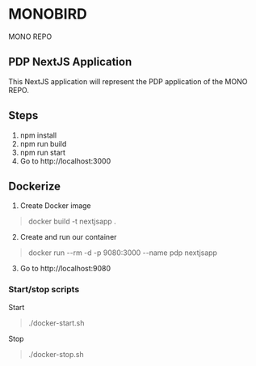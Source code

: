 # MONOBIRD

MONO REPO

## PDP NextJS Application

This NextJS application will represent the PDP application of the MONO REPO.

## Steps

1. npm install
2. npm run build
3. npm run start
4. Go to http://localhost:3000

## Dockerize

1. Create Docker image

> docker build -t nextjsapp .

2. Create and run our container

> docker run --rm -d -p 9080:3000 --name pdp nextjsapp

3. Go to http://localhost:9080

### Start/stop scripts

Start

> ./docker-start.sh

Stop

> ./docker-stop.sh
